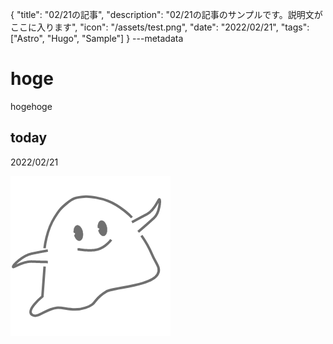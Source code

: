 {
  "title": "02/21の記事",
  "description": "02/21の記事のサンプルです。説明文がここに入ります",
  "icon": "/assets/test.png",
  "date": "2022/02/21",
  "tags": ["Astro", "Hugo", "Sample"]
}
---metadata

# hoge
hogehoge

## today
2022/02/21

![img](/assets/test.png)